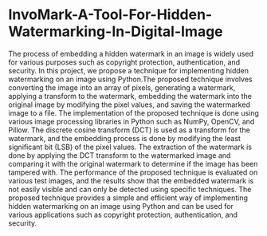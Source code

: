 # InvoMark-A-Tool-For-Hidden-Watermarking-In-Digital-Image
The process of embedding a hidden watermark in an image is widely used for various purposes such as copyright protection, authentication, and security. In this project, we propose  a technique for implementing hidden watermarking on an image using Python.The proposed technique involves converting the image into an array of pixels, generating a watermark, applying a transform to the watermark, embedding the watermark into the original image by modifying the pixel values, and saving the watermarked image to a file. The implementation of the proposed technique is done using various image processing libraries in Python such as NumPy, OpenCV, and Pillow. The discrete cosine transform (DCT) is used as a transform for the watermark, and the embedding process is done by modifying the least significant bit (LSB) of the pixel values. The extraction of the watermark is done by applying the DCT transform to the watermarked image and comparing it with the original watermark to determine if the image has been tampered with. The performance of the proposed technique is evaluated on various test images, and the results show that the embedded watermark is not easily visible and can only be detected using specific techniques. The proposed technique provides a simple and efficient way of implementing hidden watermarking on an image using Python and can be used for various applications such as copyright protection, authentication, and security.
